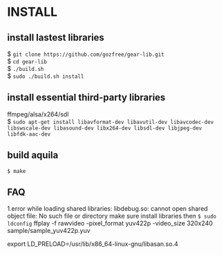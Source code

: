 INSTALL
=======

## install lastest libraries
$ `git clone https://github.com/gozfree/gear-lib.git`  
$ `cd gear-lib`  
$ `./build.sh`  
$ `sudo ./build.sh install`  

## install essential third-party libraries
  ffmpeg/alsa/x264/sdl  
$ `sudo apt-get install libavformat-dev libavutil-dev libavcodec-dev libswscale-dev
libasound-dev libx264-dev libsdl-dev libjpeg-dev libfdk-aac-dev`

## build aquila
`$ make`

## FAQ
1.error while loading shared libraries: libdebug.so: cannot open shared object file: No such file or directory
  make sure install libraries then
  `$ sudo ldconfig`
ffplay -f rawvideo -pixel_format yuv422p -video_size 320x240 sample/sample_yuv422p.yuv

export LD_PRELOAD=/usr/lib/x86_64-linux-gnu/libasan.so.4

